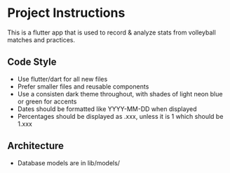 # Project Instructions

This is a flutter app that is used to record & analyze stats from volleyball matches and practices.

## Code Style
- Use flutter/dart for all new files
- Prefer smaller files and reusable components
- Use a consisten dark theme throughout, with shades of light neon blue or green for accents
- Dates should be formatted like YYYY-MM-DD when displayed
- Percentages should be displayed as .xxx, unless it is 1 which should be 1.xxx

## Architecture
- Database models are in lib/models/